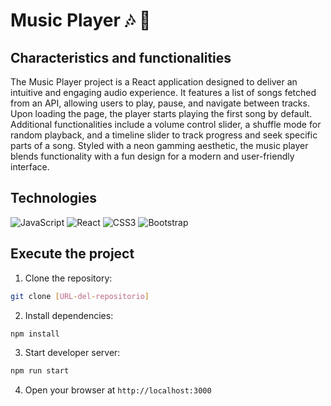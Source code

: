 # Music Player 🎶 🎵


## Characteristics and functionalities

The Music Player project is a React application designed to deliver an intuitive and engaging audio experience. It features a list of songs fetched from an API, allowing users to play, pause, and navigate between tracks. Upon loading the page, the player starts playing the first song by default. Additional functionalities include a volume control slider, a shuffle mode for random playback, and a timeline slider to track progress and seek specific parts of a song. Styled with a neon gamming aesthetic, the music player blends functionality with a fun design for a modern and user-friendly interface.


## Technologies


 ![JavaScript](https://img.shields.io/badge/javascript-%23323330.svg?style=for-the-badge&logo=javascript&logoColor=%23F7DF1E)
 ![React](https://img.shields.io/badge/react-%2320232a.svg?style=for-the-badge&logo=react&logoColor=%2361DAFB)
 ![CSS3](https://img.shields.io/badge/css3-%231572B6.svg?style=for-the-badge&logo=css3&logoColor=white)
 ![Bootstrap](https://img.shields.io/badge/bootstrap-%238511FA.svg?style=for-the-badge&logo=bootstrap&logoColor=white)


## Execute the project

1. Clone the repository:
```bash
git clone [URL-del-repositorio]
```

2. Install dependencies:
```bash
npm install
```

3. Start developer server:
```bash
npm run start
```

4. Open your browser at `http://localhost:3000`
